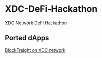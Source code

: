 # XDC-DeFi-Hackathon
XDC Network DeFi Hackathon

## Ported dApps

[BlockFreight on XDC network](https://github.com/cbonoz/xdcfa22)